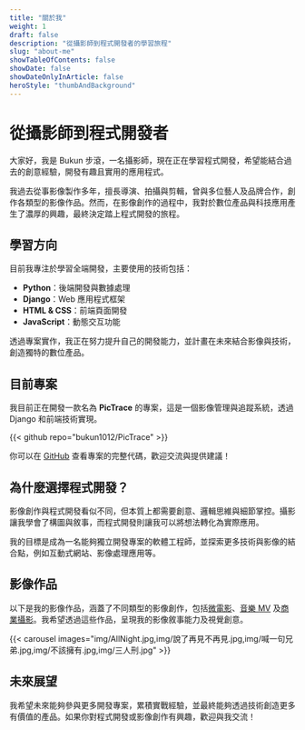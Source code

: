 ```yaml
---
title: "關於我"
weight: 1
draft: false
description: "從攝影師到程式開發者的學習旅程"
slug: "about-me"
showTableOfContents: false
showDate: false
showDateOnlyInArticle: false
heroStyle: "thumbAndBackground"
---
```


# 從攝影師到程式開發者

大家好，我是 Bukun 步滾，一名攝影師，現在正在學習程式開發，希望能結合過去的創意經驗，開發有趣且實用的應用程式。

我過去從事影像製作多年，擅長導演、拍攝與剪輯，曾與多位藝人及品牌合作，創作各類型的影像作品。然而，在影像創作的過程中，我對於數位產品與科技應用產生了濃厚的興趣，最終決定踏上程式開發的旅程。

## 學習方向

目前我專注於學習全端開發，主要使用的技術包括：

- **Python**：後端開發與數據處理
- **Django**：Web 應用程式框架
- **HTML & CSS**：前端頁面開發
- **JavaScript**：動態交互功能

透過專案實作，我正在努力提升自己的開發能力，並計畫在未來結合影像與技術，創造獨特的數位產品。

## 目前專案

我目前正在開發一款名為 **PicTrace** 的專案，這是一個影像管理與追蹤系統，透過 Django 和前端技術實現。

{{< github repo="bukun1012/PicTrace" >}}

你可以在 [GitHub](https://github.com/bukun1012/PicTrace) 查看專案的完整代碼，歡迎交流與提供建議！

## 為什麼選擇程式開發？

影像創作與程式開發看似不同，但本質上都需要創意、邏輯思維與細節掌控。攝影讓我學會了構圖與敘事，而程式開發則讓我可以將想法轉化為實際應用。

我的目標是成為一名能夠獨立開發專案的軟體工程師，並探索更多技術與影像的結合點，例如互動式網站、影像處理應用等。

## 影像作品

以下是我的影像作品，涵蓋了不同類型的影像創作，包括[微電影](https://youtube.com/playlist?list=PL7ibwlYm-nRB2LxwbeWoJS5_WKLZ_PL4a&si=EeKVkDUeN_C9Td0J)、[音樂 MV](https://youtube.com/playlist?list=PLLO4OKawXjNiPmLLG5GAWKV0505MGLARG&si=ldgFvZUqEb5zxgDQ) 及[商業攝影](https://youtube.com/playlist?list=PLLO4OKawXjNhtMz_j_HT036IEwnMp-Tju&si=xa1aVnERsxbbVABR)。我希望透過這些作品，呈現我的影像敘事能力及視覺創意。

{{< carousel images="img/AllNight.jpg,img/說了再見不再見.jpg,img/喊一句兄弟.jpg,img/不該擁有.jpg,img/三人刑.jpg" >}}

## 未來展望

我希望未來能夠參與更多開發專案，累積實戰經驗，並最終能夠透過技術創造更多有價值的產品。如果你對程式開發或影像創作有興趣，歡迎與我交流！
